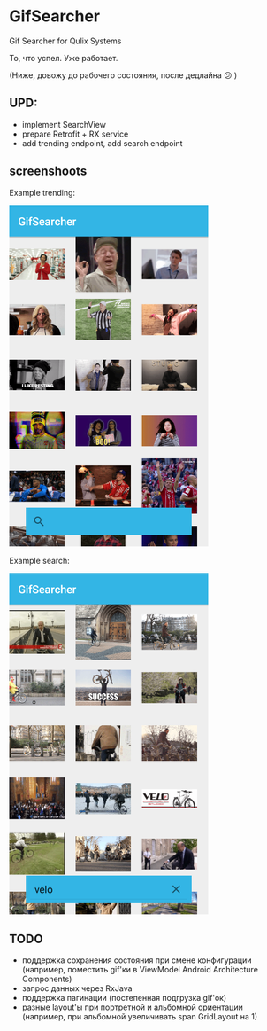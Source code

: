 # GifSearcher
Gif Searcher for Qulix Systems

То, что успел. Уже работает. 

(Ниже, довожу до рабочего состояния, после дедлайна 😕 )
## UPD:
- implement SearchView
- prepare Retrofit + RX service
- add trending endpoint, add search endpoint

## screenshoots

Example trending:

<img alt="screen diffutil demo" src="/images/trending.png" />

Example search:

<img alt="screen diffutil demo" src="/images/search.png" />

## TODO
- поддержка сохранения состояния при смене конфигурации (например, поместить gif'ки в ViewModel Android Architecture Components)
- запрос данных через RxJava
- поддержка пагинации (постепенная подгрузка gif'ок)
- разные layout'ы при портретной и альбомной ориентации (например, при альбомной увеличивать span GridLayout на 1)
